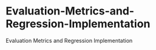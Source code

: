 # Evaluation-Metrics-and-Regression-Implementation
Evaluation Metrics and Regression Implementation
